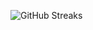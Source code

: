 ![GitHub Streaks](https://github-streaks-mqc9.onrender.com/streak/happilli/image?theme=midnight&cache_bust=1743702719&lang=ja)
